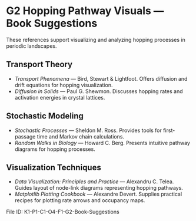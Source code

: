 # G2 Hopping Pathway Visuals — Book Suggestions

These references support visualizing and analyzing hopping processes in periodic landscapes.

## Transport Theory
- *Transport Phenomena* — Bird, Stewart & Lightfoot. Offers diffusion and drift equations for hopping visualization.
- *Diffusion in Solids* — Paul G. Shewmon. Discusses hopping rates and activation energies in crystal lattices.

## Stochastic Modeling
- *Stochastic Processes* — Sheldon M. Ross. Provides tools for first-passage time and Markov chain calculations.
- *Random Walks in Biology* — Howard C. Berg. Presents intuitive pathway diagrams for hopping processes.

## Visualization Techniques
- *Data Visualization: Principles and Practice* — Alexandru C. Telea. Guides layout of node-link diagrams representing hopping pathways.
- *Matplotlib Plotting Cookbook* — Alexandre Devert. Supplies practical recipes for plotting rate arrows and occupancy maps.

File ID: K1-P1-C1-O4-F1-G2-Book-Suggestions
